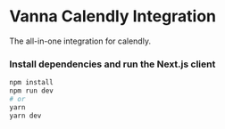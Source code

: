 # Vanna Calendly Integration

The all-in-one integration for calendly.

### Install dependencies and run the Next.js client

```bash
npm install
npm run dev
# or
yarn
yarn dev
```
